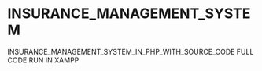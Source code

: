 # INSURANCE_MANAGEMENT_SYSTEM
INSURANCE_MANAGEMENT_SYSTEM_IN_PHP_WITH_SOURCE_CODE  FULL CODE RUN IN XAMPP 
